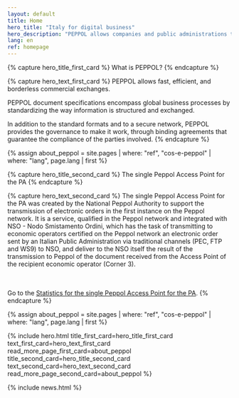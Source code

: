```yaml
---
layout: default
title: Home
hero_title: "Italy for digital business"
hero_description: "PEPPOL allows companies and public administrations to send and receive business documents in standard format over an open, global, and secure network."
lang: en
ref: homepage
---
```

{% capture hero_title_first_card %}
What is PEPPOL?
{% endcapture %}

{% capture hero_text_first_card %}
PEPPOL allows fast, efficient, and borderless commercial exchanges.

PEPPOL document specifications encompass global business processes by
standardizing the way information is structured and exchanged.

In addition to the standard formats and to a secure network, PEPPOL provides
the governance to make it work, through binding agreements that guarantee the
compliance of the parties involved.
{% endcapture %}

{% assign about_peppol = site.pages | where: "ref", "cos-e-peppol" | where: "lang", page.lang | first %}

{% capture hero_title_second_card %}
The single Peppol Access Point for the PA
{% endcapture %}

{% capture hero_text_second_card %}
The single Peppol Access Point for the PA was created by the National Peppol
Authority to support the transmission of electronic orders in the first
instance on the Peppol network. It is a service, qualified in the Peppol
network and integrated with NSO - Nodo Smistamento Ordini, which has the task
of transmitting to economic operators certified on the Peppol network an
electronic order sent by an Italian Public Administration via traditional
channels (PEC, FTP and WS9) to NSO, and deliver to the NSO itself the result of
the transmission to Peppol of the document received from the Access Point of
the recipient economic operator (Corner 3).

<br><br>Go to the <a href="https://peppol-ap.agid.gov.it/notier/pub/risultatiAp.html?lang=en">Statistics for the single Peppol Access Point for the PA</a>.
{% endcapture %}

{% assign about_peppol = site.pages | where: "ref", "cos-e-peppol" | where: "lang", page.lang | first %}

{% include hero.html
    title_first_card=hero_title_first_card
    text_first_card=hero_text_first_card
    read_more_page_first_card=about_peppol
    title_second_card=hero_title_second_card
    text_second_card=hero_text_second_card
    read_more_page_second_card=about_peppol
%}

<main class="container my-5" markdown="1">

{% include news.html %}

</main>
